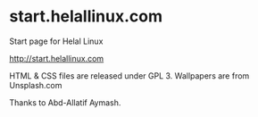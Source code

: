 start.helallinux.com
====================

Start page for Helal Linux

http://start.helallinux.com

HTML & CSS files are released under GPL 3.
Wallpapers are from Unsplash.com

Thanks to Abd-Allatif Aymash.
